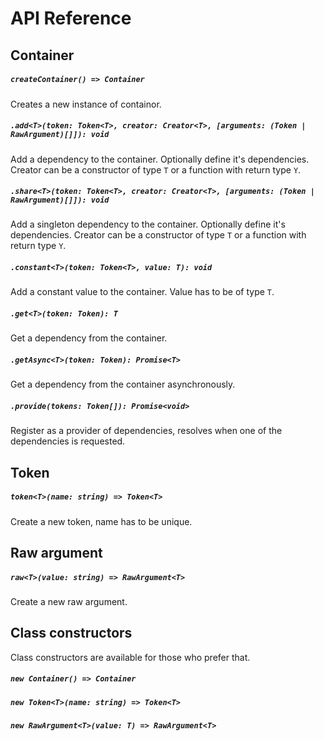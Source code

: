 # API Reference

## Container

##### `createContainer() => Container`

Creates a new instance of containor.

##### `.add<T>(token: Token<T>, creator: Creator<T>, [arguments: (Token | RawArgument)[]]): void`

Add a dependency to the container. Optionally define it's dependencies. Creator can be a constructor of type `T` or a function with return type `Y`.

##### `.share<T>(token: Token<T>, creator: Creator<T>, [arguments: (Token | RawArgument)[]]): void`

Add a singleton dependency to the container. Optionally define it's dependencies. Creator can be a constructor of type `T` or a function with return type `Y`.

##### `.constant<T>(token: Token<T>, value: T): void`

Add a constant value to the container. Value has to be of type `T`.

##### `.get<T>(token: Token): T`

Get a dependency from the container.

##### `.getAsync<T>(token: Token): Promise<T>`

Get a dependency from the container asynchronously.

##### `.provide(tokens: Token[]): Promise<void>`

Register as a provider of dependencies, resolves when one of the dependencies is requested.

## Token

##### `token<T>(name: string) => Token<T>`

Create a new token, name has to be unique.

## Raw argument

##### `raw<T>(value: string) => RawArgument<T>`

Create a new raw argument.

## Class constructors

Class constructors are available for those who prefer that.

##### `new Container() => Container`

##### `new Token<T>(name: string) => Token<T>`

##### `new RawArgument<T>(value: T) => RawArgument<T>`
